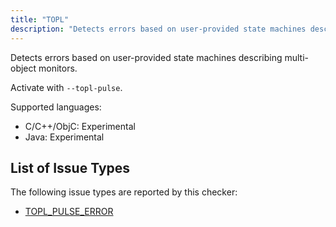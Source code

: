 ```yaml
---
title: "TOPL"
description: "Detects errors based on user-provided state machines describing multi-object monitors."
---
```


Detects errors based on user-provided state machines describing multi-object monitors.

Activate with `--topl-pulse`.

Supported languages:
- C/C++/ObjC: Experimental
- Java: Experimental



## List of Issue Types

The following issue types are reported by this checker:
- [TOPL_PULSE_ERROR](/docs/all-issue-types#topl_pulse_error)

